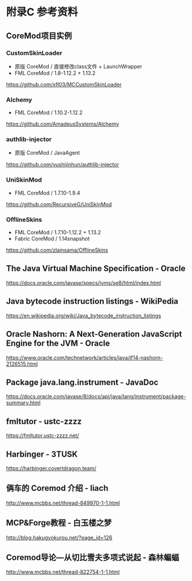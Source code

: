 # 附录C 参考资料

## CoreMod项目实例

### CustomSkinLoader

* 原版 CoreMod / 直接修改class文件 + LaunchWrapper
* FML CoreMod / 1.8-1.12.2 + 1.13.2

https://github.com/xfl03/MCCustomSkinLoader

### Alchemy

* FML CoreMod / 1.10.2-1.12.2

https://github.com/AmadeusSystems/Alchemy

### authlib-injector

* 原版 CoreMod / JavaAgent

https://github.com/yushijinhun/authlib-injector

### UniSkinMod

* FML CoreMod / 1.7.10-1.9.4

https://github.com/RecursiveG/UniSkinMod

### OfflineSkins

* FML CoreMod / 1.7.10-1.12.2 + 1.13.2
* Fabric CoreMod / 1.14snapshot

https://github.com/zlainsama/OfflineSkins

## The Java Virtual Machine Specification - Oracle

https://docs.oracle.com/javase/specs/jvms/se8/html/index.html

## Java bytecode instruction listings - WikiPedia

https://en.wikipedia.org/wiki/Java_bytecode_instruction_listings

## Oracle Nashorn: A Next-Generation JavaScript Engine for the JVM - Oracle

https://www.oracle.com/technetwork/articles/java/jf14-nashorn-2126515.html

## Package java.lang.instrument - JavaDoc

https://docs.oracle.com/javase/8/docs/api/java/lang/instrument/package-summary.html

## fmltutor - ustc-zzzz

https://fmltutor.ustc-zzzz.net/

## Harbinger - 3TUSK

https://harbinger.covertdragon.team/

## 俩车的 Coremod 介绍 - liach

http://www.mcbbs.net/thread-849970-1-1.html

## MCP&Forge教程 - 白玉楼之梦

http://blog.hakugyokurou.net/?page_id=126

## Coremod导论—从切比雪夫多项式说起 - 森林蝙蝠

http://www.mcbbs.net/thread-822754-1-1.html